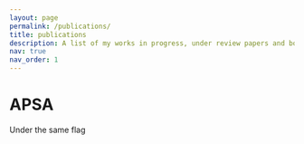 ```yaml
---
layout: page
permalink: /publications/
title: publications
description: A list of my works in progress, under review papers and book chapters (papers available on request)
nav: true
nav_order: 1
---
```


<!-- _pages/publications.md -->
<div class="publications">

<h1>APSA</h1>
<p>Under the same flag</p>

<!-- Add your publications here -->

</div>
